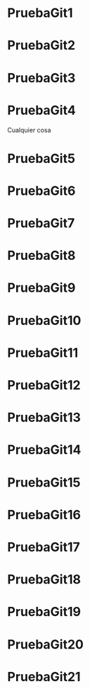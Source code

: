 # PruebaGit1



# PruebaGit2



# PruebaGit3



# PruebaGit4

Cualquier cosa

# PruebaGit5



# PruebaGit6



# PruebaGit7



# PruebaGit8



# PruebaGit9



# PruebaGit10



# PruebaGit11



# PruebaGit12



# PruebaGit13



# PruebaGit14



# PruebaGit15



# PruebaGit16



# PruebaGit17



# PruebaGit18



# PruebaGit19



# PruebaGit20



# PruebaGit21



